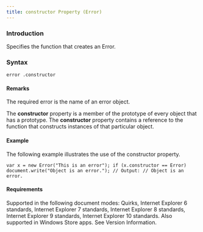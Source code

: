 ```yaml
---
title: constructor Property (Error)
---
```


### Introduction 

 Specifies the function that creates an Error.

### Syntax 

```
error .constructor
```

#### Remarks 

<div id="languageReferenceRemarksSection" class="section" name="collapseableSection" style="">
  <p xmlns:util="util">
    The required <span class="parameter" sdata="paramReference">error</span> is the name of an error object.
  </p>
  <p xmlns:util="util">
    The <b>constructor</b> property is a member of the prototype of every object that has a prototype. The <b>constructor</b> property contains a reference to the function that constructs instances
    of that particular object.
  </p>
</div>

#### Example 

<p xmlns:util="util">
  The following example illustrates the use of the constructor property.
</p>

```
var x = new Error("This is an error"); if (x.constructor == Error) document.write("Object is an error."); // Output: // Object is an error.
```

#### Requirements 

<div id="requirementsTitleSection" class="section" name="collapseableSection" style="">
  <p xmlns:util="util"></p>
  <p>
    Supported in the following document modes: Quirks, Internet Explorer 6 standards, Internet Explorer 7 standards, Internet Explorer 8 standards, Internet Explorer 9 standards, Internet Explorer 10
    standards. Also supported in Windows Store apps. See Version Information.
  </p>
</div>

